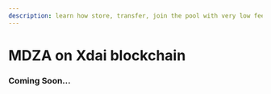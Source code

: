 ```yaml
---
description: learn how store, transfer, join the pool with very low fees on the Xdai chain
---
```


# MDZA on Xdai blockchain

### Coming Soon...
